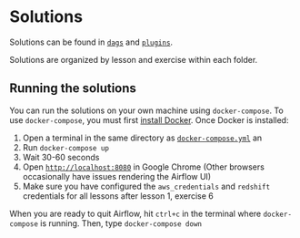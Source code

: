 # Solutions

Solutions can be found in [`dags`](dags) and [`plugins`](plugins).

Solutions are organized by lesson and exercise within each folder.

## Running the solutions

You can run the solutions on your own machine using `docker-compose`. To use `docker-compose`, you
must first [install Docker](https://docs.docker.com/install/). Once Docker is installed:

1. Open a terminal in the same directory as [`docker-compose.yml`](docker-compose.yml) an
1. Run `docker-compose up`
1. Wait 30-60 seconds
1. Open [`http://localhost:8080`](http://localhost:8080) in Google Chrome (Other browsers occasionally have issues rendering the Airflow UI)
1. Make sure you have configured the `aws_credentials` and `redshift` credentials for all lessons after lesson 1, exercise 6

When you are ready to quit Airflow, hit `ctrl+c` in the terminal where `docker-compose` is running.
Then, type `docker-compose down`
